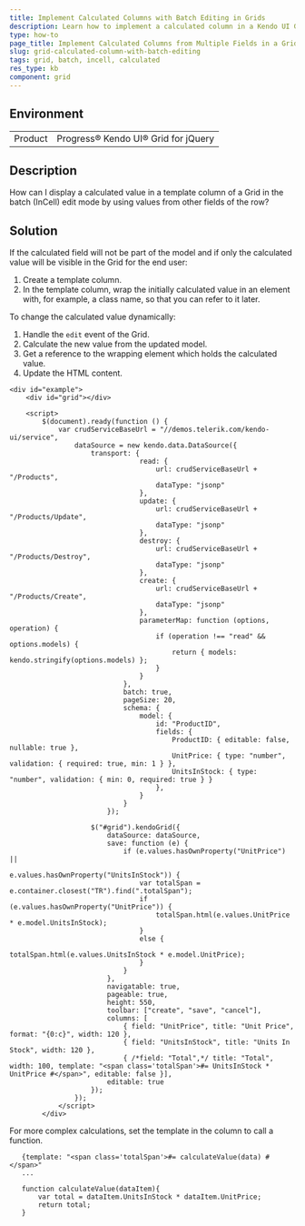 ```yaml
---
title: Implement Calculated Columns with Batch Editing in Grids
description: Learn how to implement a calculated column in a Kendo UI Grid for jQuery with enabled Batch (InCell) editing.
type: how-to
page_title: Implement Calculated Columns from Multiple Fields in a Grid with the Batch Edit Mode Enabled - Kendo UI for jQuery Data Grid
slug: grid-calculated-column-with-batch-editing
tags: grid, batch, incell, calculated
res_type: kb
component: grid
---
```


## Environment

<table>
 <tr>
  <td>Product</td>
  <td>Progress® Kendo UI® Grid for jQuery</td> 
 </tr>
</table>

## Description

How can I display a calculated value in a template column of a Grid in the batch (InCell) edit mode by using values from other fields of the row?

## Solution

If the calculated field will not be part of the model and if only the calculated value will be visible in the Grid for the end user:

1. Create a template column.  
1. In the template column, wrap the initially calculated value in an element with, for example, a class name, so that you can refer to it later.

To change the calculated value dynamically:

1. Handle the `edit` event of the Grid.
1. Calculate the new value from the updated model.
1. Get a reference to the wrapping element which holds the calculated value.
1. Update the HTML content.

```dojo
<div id="example">
    <div id="grid"></div>

    <script>
    	$(document).ready(function () {
    		var crudServiceBaseUrl = "//demos.telerik.com/kendo-ui/service",
                dataSource = new kendo.data.DataSource({
                	transport: {
                        		read: {
                        			url: crudServiceBaseUrl + "/Products",
                        			dataType: "jsonp"
                        		},
                        		update: {
                        			url: crudServiceBaseUrl + "/Products/Update",
                        			dataType: "jsonp"
                        		},
                        		destroy: {
                        			url: crudServiceBaseUrl + "/Products/Destroy",
                        			dataType: "jsonp"
                        		},
                        		create: {
                        			url: crudServiceBaseUrl + "/Products/Create",
                        			dataType: "jsonp"
                        		},
                        		parameterMap: function (options, operation) {
                        			if (operation !== "read" && options.models) {
                        				return { models: kendo.stringify(options.models) };
                        			}
                        		}
                        	},
                        	batch: true,
                        	pageSize: 20,
                        	schema: {
                        		model: {
                        			id: "ProductID",
                        			fields: {
                        				ProductID: { editable: false, nullable: true },
                        				UnitPrice: { type: "number", validation: { required: true, min: 1 } },
                        				UnitsInStock: { type: "number", validation: { min: 0, required: true } }
                        			},
                        		}
                        	}
                        });

            		$("#grid").kendoGrid({
            			dataSource: dataSource,
            			save: function (e) {
            				if (e.values.hasOwnProperty("UnitPrice") ||
							  	 e.values.hasOwnProperty("UnitsInStock")) {
            					var totalSpan = e.container.closest("TR").find(".totalSpan");
            					if (e.values.hasOwnProperty("UnitPrice")) {
            						totalSpan.html(e.values.UnitPrice * e.model.UnitsInStock);
            					}
            					else {
            						totalSpan.html(e.values.UnitsInStock * e.model.UnitPrice);
            					}
            				}
            			},
            			navigatable: true,
            			pageable: true,
            			height: 550,
            			toolbar: ["create", "save", "cancel"],
            			columns: [
                            { field: "UnitPrice", title: "Unit Price", format: "{0:c}", width: 120 },
                            { field: "UnitsInStock", title: "Units In Stock", width: 120 },
                            { /*field: "Total",*/ title: "Total", width: 100, template: "<span class='totalSpan'>#= UnitsInStock * UnitPrice #</span>", editable: false }],
            			editable: true
            		});
            	});
            </script>
        </div>
```

For more complex calculations, set the template in the column to call a function.

```
   {template: "<span class='totalSpan'>#= calculateValue(data) #</span>"
   ...

   function calculateValue(dataItem){
       var total = dataItem.UnitsInStock * dataItem.UnitPrice;
       return total;
   }
```
